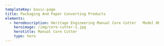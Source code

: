 ```yaml
---
templateKey: basic-page
title: Packaging And Paper Converting Products
elements:
  - herodescription: Heritage Engineering Manual Core Cutter   Model HEMCC1600
    heroimage: /img/core-cutter-1.jpg
    herotitle: Manual Core Cutter
    type: hero
---
```


